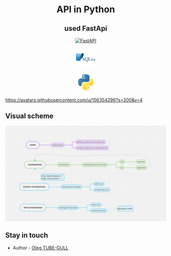 <h1 align="center">API in Python</h1>

<h2 align="center">used FastApi</h2>
 <div align="center">
 <!-- transparent background-->
 <!-- https://github.com/devicons/devicon/blob/master/icons/sqlite/sqlite-original-wordmark.svg -->
 <!-- non-transparent background-->
 <!-- https://w7.pngwing.com/pngs/626/157/png-transparent-sqlite-database-logo-sql-feather-brand.png -->
   <!--FastAPI-->
<a href="https://fastapi.tiangolo.com/" target="FastAPI" rel="noreferrer"> <img src="https://avatars.githubusercontent.com/u/156354296?s=200&v=4" alt="FastAPI" width="60" height="60"/> </a>

<a href="https://www.sqlite.org/index.html" target="_blank" rel="noreferrer"> <img src="https://github.com/devicons/devicon/blob/master/icons/sqlite/sqlite-original-wordmark.svg" alt="python" width="60" height="60"/> </a>

 <a href="https://www.python.org" target="_blank" rel="noreferrer"> <img src="https://raw.githubusercontent.com/devicons/devicon/master/icons/python/python-original.svg" alt="python" width="60" height="60"/> </a>
 </div>
 <!-- https://www.sqlite.org/images/sqlite370_banner.gif -->

https://avatars.githubusercontent.com/u/156354296?s=200&v=4
##  Visual scheme

![Image ](git/image/Screenshot%20from%202024-12-03%2014-57-10.png)




## Stay in touch

- Author - [Oleg TUBE-GULL](https://github.com/TUBE-GULL)